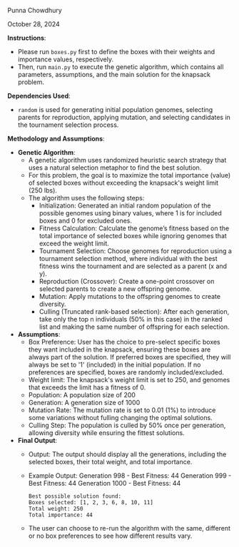 Punna Chowdhury

October 28, 2024



**Instructions**:
- Please run `boxes.py` first to define the boxes with their weights and importance values, respectively.
- Then, run `main.py` to execute the genetic algorithm, which contains all parameters, assumptions, and the main solution for the knapsack problem.

**Dependencies Used**:
- `random` is used for generating initial population genomes, selecting parents for reproduction, applying mutation, and selecting candidates in the tournament selection process.

**Methodology and Assumptions**:
- **Genetic Algorithm**:
  - A genetic algorithm uses randomized heuristic search strategy that uses a natural selection metaphor to find the best solution. 
  - For this problem, the goal is to maximize the total importance (value) of selected boxes without exceeding the knapsack's weight limit (250 lbs).
  - The algorithm uses the following steps:
    - Initialization: Generated an initial random population of the possible genomes using binary values, where 1 is for included boxes and 0 for excluded ones. 
    - Fitness Calculation: Calculate the genome’s fitness based on the total importance of selected boxes while ignoring genomes that exceed the weight limit.
    - Tournament Selection: Choose genomes for reproduction using a tournament selection method, where individual with the best fitness wins the tournament and are selected as a parent (x and y). 
    - Reproduction (Crossover): Create a one-point crossover on selected parents to create a new offspring genome. 
    - Mutation: Apply mutations to the offspring genomes to create diversity. 
    - Culling (Truncated rank-based selection): After each generation, take only the top n individuals (50% in this case) in the ranked list and making the same number of offspring for each selection.
- **Assumptions**:
  - Box Preference: User has the choice to pre-select specific boxes they want included in the knapsack, ensuring these boxes are always part of the solution. If preferred boxes are specified, they will always be set to '1' (included) in the initial population. If no preferences are specified, boxes are randomly included/excluded.
  - Weight limit: The knapsack's weight limit is set to 250, and genomes that exceeds the limit has a fitness of 0. 
  - Population: A population size of 200
  - Generation: A generation size of 1000 
  - Mutation Rate: The mutation rate is set to 0.01 (1%) to introduce some variations without fulling changing the optimal solutions.
  - Culling Step: The population is culled by 50% once per generation, allowing diversity while ensuring the fittest solutions.
- **Final Output**:
  - Output: The output should display all the generations, including the selected boxes, their total weight, and total importance.
  - Example Output:
        Generation 998 - Best Fitness: 44
        Generation 999 - Best Fitness: 44
        Generation 1000 - Best Fitness: 44
        
        Best possible solution found:
        Boxes selected: [1, 2, 3, 6, 8, 10, 11]
        Total weight: 250
        Total importance: 44
  - The user can choose to re-run the algorithm with the same, different or no box preferences to see how different results vary.


